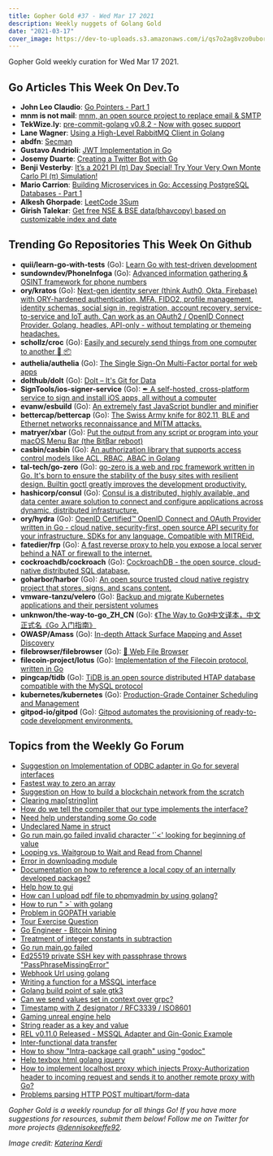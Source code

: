 ```yaml
---
title: Gopher Gold #37 - Wed Mar 17 2021
description: Weekly nuggets of Golang Gold
date: "2021-03-17"
cover_image: https://dev-to-uploads.s3.amazonaws.com/i/qs7o2ag8vzo0uborgc7v.png
---
```


Gopher Gold weekly curation for Wed Mar 17 2021.

## Go Articles This Week On Dev.To

- **John Leo Claudio**: [Go Pointers - Part 1](https://dev.to/johnleoclaudio/go-pointers-part-1-30l0)
- **mnm is not mail**: [mnm, an open source project to replace email & SMTP](https://dev.to/mnmnotmail/mnm-an-open-source-project-to-replace-email-smtp-3c3i)
- **TekWize.ly**: [pre-commit-golang v0.8.2 - Now with gosec support](https://dev.to/tekwizely/pre-commit-golang-v0-8-2-now-with-gosec-support-6b8)
- **Lane Wagner**: [Using a High-Level RabbitMQ Client in Golang](https://dev.to/qvault/using-a-high-level-rabbitmq-client-in-golang-4mcl)
- **abdfn**: [Secman](https://dev.to/abdfnx/secman-bja)
- **Gustavo Andrioli**: [JWT Implementation in Go](https://dev.to/gusandrioli/jwt-in-go-275k)
- **Josemy Duarte**: [Creating a Twitter Bot with Go](https://dev.to/josemyduarte/creating-a-twitter-bot-with-go-bl0)
- **Benji Vesterby**: [It’s a 2021 PI (π) Day Special! Try Your Very Own Monte Carlo PI (π) Simulation!](https://dev.to/benjiv/it-s-a-2021-pi-day-special-try-your-very-own-monte-carlo-pi-simulation-2a7l)
- **Mario Carrion**: [Building Microservices in Go: Accessing PostgreSQL Databases - Part 1](https://dev.to/mariocarrion/building-microservices-in-go-accessing-postgresql-databases-part-1-26cn)
- **Alkesh Ghorpade**: [LeetCode 3Sum](https://dev.to/_alkesh26/leetcode-3sum-1bjo)
- **Girish Talekar**: [Get free NSE & BSE data(bhavcopy) based on customizable index and date](https://dev.to/girishg4t/get-free-nse-bse-data-bhavcopy-based-on-customizable-index-and-date-7h1)

## Trending Go Repositories This Week On Github

- **quii/learn-go-with-tests** (Go): [Learn Go with test-driven development](https://github.com/quii/learn-go-with-tests)
- **sundowndev/PhoneInfoga** (Go): [Advanced information gathering & OSINT framework for phone numbers](https://github.com/sundowndev/PhoneInfoga)
- **ory/kratos** (Go): [Next-gen identity server (think Auth0, Okta, Firebase) with ORY-hardened authentication, MFA, FIDO2, profile management, identity schemas, social sign in, registration, account recovery, service-to-service and IoT auth. Can work as an OAuth2 / OpenID Connect Provider. Golang, headles, API-only - without templating or themeing headaches.](https://github.com/ory/kratos)
- **schollz/croc** (Go): [Easily and securely send things from one computer to another 🐊 📦](https://github.com/schollz/croc)
- **authelia/authelia** (Go): [The Single Sign-On Multi-Factor portal for web apps](https://github.com/authelia/authelia)
- **dolthub/dolt** (Go): [Dolt – It's Git for Data](https://github.com/dolthub/dolt)
- **SignTools/ios-signer-service** (Go): [✒ A self-hosted, cross-platform service to sign and install iOS apps, all without a computer](https://github.com/SignTools/ios-signer-service)
- **evanw/esbuild** (Go): [An extremely fast JavaScript bundler and minifier](https://github.com/evanw/esbuild)
- **bettercap/bettercap** (Go): [The Swiss Army knife for 802.11, BLE and Ethernet networks reconnaissance and MITM attacks.](https://github.com/bettercap/bettercap)
- **matryer/xbar** (Go): [Put the output from any script or program into your macOS Menu Bar (the BitBar reboot)](https://github.com/matryer/xbar)
- **casbin/casbin** (Go): [An authorization library that supports access control models like ACL, RBAC, ABAC in Golang](https://github.com/casbin/casbin)
- **tal-tech/go-zero** (Go): [go-zero is a web and rpc framework written in Go. It's born to ensure the stability of the busy sites with resilient design. Builtin goctl greatly improves the development productivity.](https://github.com/tal-tech/go-zero)
- **hashicorp/consul** (Go): [Consul is a distributed, highly available, and data center aware solution to connect and configure applications across dynamic, distributed infrastructure.](https://github.com/hashicorp/consul)
- **ory/hydra** (Go): [OpenID Certified™ OpenID Connect and OAuth Provider written in Go - cloud native, security-first, open source API security for your infrastructure. SDKs for any language. Compatible with MITREid.](https://github.com/ory/hydra)
- **fatedier/frp** (Go): [A fast reverse proxy to help you expose a local server behind a NAT or firewall to the internet.](https://github.com/fatedier/frp)
- **cockroachdb/cockroach** (Go): [CockroachDB - the open source, cloud-native distributed SQL database.](https://github.com/cockroachdb/cockroach)
- **goharbor/harbor** (Go): [An open source trusted cloud native registry project that stores, signs, and scans content.](https://github.com/goharbor/harbor)
- **vmware-tanzu/velero** (Go): [Backup and migrate Kubernetes applications and their persistent volumes](https://github.com/vmware-tanzu/velero)
- **unknwon/the-way-to-go_ZH_CN** (Go): [《The Way to Go》中文译本，中文正式名《Go 入门指南》](https://github.com/unknwon/the-way-to-go_ZH_CN)
- **OWASP/Amass** (Go): [In-depth Attack Surface Mapping and Asset Discovery](https://github.com/OWASP/Amass)
- **filebrowser/filebrowser** (Go): [📂 Web File Browser](https://github.com/filebrowser/filebrowser)
- **filecoin-project/lotus** (Go): [Implementation of the Filecoin protocol, written in Go](https://github.com/filecoin-project/lotus)
- **pingcap/tidb** (Go): [TiDB is an open source distributed HTAP database compatible with the MySQL protocol](https://github.com/pingcap/tidb)
- **kubernetes/kubernetes** (Go): [Production-Grade Container Scheduling and Management](https://github.com/kubernetes/kubernetes)
- **gitpod-io/gitpod** (Go): [Gitpod automates the provisioning of ready-to-code development environments.](https://github.com/gitpod-io/gitpod)

## Topics from the Weekly Go Forum

- [Suggestion on Implementation of ODBC adapter in Go for several interfaces](https://forum.golangbridge.org/t/suggestion-on-implementation-of-odbc-adapter-in-go-for-several-interfaces/22734)
- [Fastest way to zero an array](https://forum.golangbridge.org/t/fastest-way-to-zero-an-array/22787)
- [Suggestion on How to build a blockchain network from the scratch](https://forum.golangbridge.org/t/suggestion-on-how-to-build-a-blockchain-network-from-the-scratch/22741)
- [Clearing map[string]int](https://forum.golangbridge.org/t/clearing-map-string-int/22745)
- [How do we tell the compiler that our type implements the interface?](https://forum.golangbridge.org/t/how-do-we-tell-the-compiler-that-our-type-implements-the-interface/22758)
- [Need help understanding some Go code](https://forum.golangbridge.org/t/need-help-understanding-some-go-code/22775)
- [Undeclared Name in struct](https://forum.golangbridge.org/t/undeclared-name-in-struct/22768)
- [Go run main.go failed invalid character '`<' looking for beginning of value](https://forum.golangbridge.org/t/go-run-main-go-failed-invalid-character-looking-for-beginning-of-value/22748)
- [Looping vs. Waitgroup to Wait and Read from Channel](https://forum.golangbridge.org/t/looping-vs-waitgroup-to-wait-and-read-from-channel/22798)
- [Error in downloading module](https://forum.golangbridge.org/t/error-in-downloading-module/22773)
- [Documentation on how to reference a local copy of an internally developed package?](https://forum.golangbridge.org/t/documentation-on-how-to-reference-a-local-copy-of-an-internally-developed-package/22739)
- [Help how to gui](https://forum.golangbridge.org/t/help-how-to-gui/22765)
- [How can I upload pdf file to phpmyadmin by using golang?](https://forum.golangbridge.org/t/how-can-i-upload-pdf-file-to-phpmyadmin-by-using-golang/22751)
- [How to run " >` with golang](https://forum.golangbridge.org/t/how-to-run-with-golang/22820)
- [Problem in GOPATH variable](https://forum.golangbridge.org/t/problem-in-gopath-variable/22800)
- [Tour Exercise Question](https://forum.golangbridge.org/t/tour-exercise-question/22736)
- [Go Engineer - Bitcoin Mining](https://forum.golangbridge.org/t/go-engineer-bitcoin-mining/22816)
- [Treatment of integer constants in subtraction](https://forum.golangbridge.org/t/treatment-of-integer-constants-in-subtraction/22782)
- [Go run main.go failed](https://forum.golangbridge.org/t/go-run-main-go-failed/22747)
- [Ed25519 private SSH key with passphrase throws "PassPhraseMissingError"](https://forum.golangbridge.org/t/ed25519-private-ssh-key-with-passphrase-throws-passphrasemissingerror/22791)
- [Webhook Url using golang](https://forum.golangbridge.org/t/webhook-url-using-golang/22806)
- [Writing a function for a MSSQL interface](https://forum.golangbridge.org/t/writing-a-function-for-a-mssql-interface/22744)
- [Golang build point of sale gtk3](https://forum.golangbridge.org/t/golang-build-point-of-sale-gtk3/22810)
- [Can we send values set in context over grpc?](https://forum.golangbridge.org/t/can-we-send-values-set-in-context-over-grpc/22733)
- [Timestamp with Z designator / RFC3339 / ISO8601](https://forum.golangbridge.org/t/timestamp-with-z-designator-rfc3339-iso8601/22795)
- [Gaming unreal engine help](https://forum.golangbridge.org/t/gaming-unreal-engine-help/22770)
- [String reader as a key and value](https://forum.golangbridge.org/t/string-reader-as-a-key-and-value/22778)
- [REL v0.11.0 Released - MSSQL Adapter and Gin-Gonic Example](https://forum.golangbridge.org/t/rel-v0-11-0-released-mssql-adapter-and-gin-gonic-example/22780)
- [Inter-functional data transfer](https://forum.golangbridge.org/t/inter-functional-data-transfer/22777)
- [How to show "Intra-package call graph" using "godoc"](https://forum.golangbridge.org/t/how-to-show-intra-package-call-graph-using-godoc/22818)
- [Help texbox html golang jquery](https://forum.golangbridge.org/t/help-texbox-html-golang-jquery/22797)
- [How to implement localhost proxy which injects Proxy-Authorization header to incoming request and sends it to another remote proxy with Go?](https://forum.golangbridge.org/t/how-to-implement-localhost-proxy-which-injects-proxy-authorization-header-to-incoming-request-and-sends-it-to-another-remote-proxy-with-go/22809)
- [Problems parsing HTTP POST multipart/form-data](https://forum.golangbridge.org/t/problems-parsing-http-post-multipart-form-data/22790)

_Gopher Gold is a weekly roundup for all things Go! If you have more suggestions for resources, submit them below! Follow me on Twitter for more projects [@dennisokeeffe92](https://twitter.com/dennisokeeffe92)._

_Image credit: [Katerina Kerdi](https://unsplash.com/@katekerdi)_